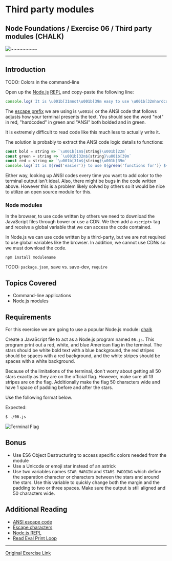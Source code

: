 # Third party modules
## Node Foundations / Exercise 06 / Third party modules (CHALK)


![~~~~~~~~~](------.jpg?raw=true "~~~~~~~~~ Screenshot")
***

## Introduction

TODO: Colors in the command-line

Open up the [Node.js][node_repl] [REPL][repl] and copy-paste the following line:

```js
console.log('It is \u001b[31mnot\u001b[39m easy to use \u001b[32mhardcoded \u001b[1mANSI\u001b[39m\u001b[22m codes!')
```

The [escape prefix][esc] we are using is `\u001b[` or the ANSI code that follows
adjusts how your terminal presents the text. You should see the word "not" in
red, "hardcoded" in green and "ANSI" both bolded and in green.

It is extremely difficult to read code like this much less to actually write it.

The solution is probably to extract the ANSI code logic details to functions:

```js
const bold = string => `\u001b[1m${string}\u001b[22m`
const green = string => `\u001b[32m${string}\u001b[39m`
const red = string => `\u001b[31m${string}\u001b[39m`
console.log(`It is ${red('easier')} to use ${green('functions for')} ${green(bold('ANSI'))} codes!`)
```

Either way, looking up ANSI codes every time you want to add color to the
terminal output isn't ideal. Also, there might be bugs in the code written
above. However this is a problem likely solved by others so it would be nice to
utilize an open source module for this.

### Node modules

In the browser, to use code written by others we need to download the JavaScript
files through bower or use a CDN. We then add a `<script>` tag and receive a
global variable that we can access the code contained.

In Node.js we can use code written by a third-party, but we are not required to
use global variables like the browser. In addition, we cannot use CDNs so we
must download the code.

`npm install modulename`

TODO: `package.json`, save vs. save-dev, `require`

## Topics Covered

-   Command-line applications
-   Node.js modules

## Requirements

For this exercise we are going to use a popular Node.js module: [chalk][chalk]

Create a JavaScript file to act as a Node.js program named `06.js`. This program
print out a red, white, and blue American flag in the terminal. The stars should
be white bold text with a blue background, the red stripes should be spaces with
a red background, and the white stripes should be spaces with a white
background.

Because of the limitations of the terminal, don't worry about getting all 50
stars exactly as they are on the official flag. However, make sure all 13
stripes are on the flag. Additionally make the flag 50 characters wide and have
1 space of padding before and after the stars.

Use the following format below.

Expected:

```bash
$ ./06.js
```

![Terminal Flag](http://i.imgur.com/DOMxrXU.png)

## Bonus

-   Use ES6 Object Destructuring to access specific colors needed from the
    module
-   Use a Unicode or emoji star instead of an astrick
-   Use two variables names `STAR_MARGIN` and `STARS_PADDING` which define the
    separation character or characters between the stars and around the stars.
    Use this variable to quickly change both the margin and the padding to two
    or three spaces. Make sure the output is still aligned and 50 characters
    wide.

## Additional Reading

-   [ANSI escape code][ansi]
-   [Escape characters][esc]
-   [Node.js REPL][node_repl]
-   [Read Eval Print Loop][repl]

[ansi]: https://en.wikipedia.org/wiki/ANSI_escape_code
[chalk]: https://www.npmjs.com/package/chalk
[esc]: https://en.wikipedia.org/wiki/Escape_character
[repl]: https://en.wikipedia.org/wiki/Read%E2%80%93eval%E2%80%93print_loop
[node_repl]: https://nodejs.org/api/repl.html

***
[Original Exercise Link](https://github.com/nashville-software-school/node-milestones/blob/master/01-foundations/exercises/06-third_party_modules.md)
